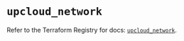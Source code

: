 # `upcloud_network`

Refer to the Terraform Registry for docs: [`upcloud_network`](https://registry.terraform.io/providers/upcloudltd/upcloud/5.20.0/docs/resources/network).
